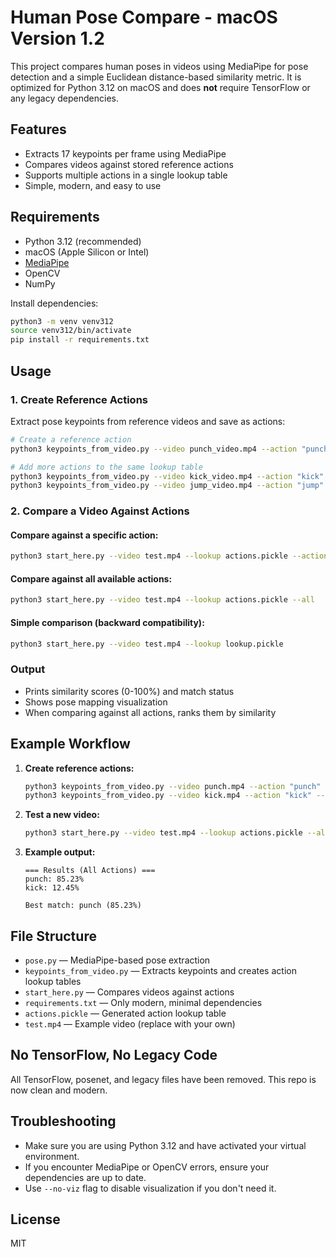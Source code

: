 # Human Pose Compare - macOS Version 1.2

This project compares human poses in videos using MediaPipe for pose detection and a simple Euclidean distance-based similarity metric. It is optimized for Python 3.12 on macOS and does **not** require TensorFlow or any legacy dependencies.

## Features
- Extracts 17 keypoints per frame using MediaPipe
- Compares videos against stored reference actions
- Supports multiple actions in a single lookup table
- Simple, modern, and easy to use

## Requirements
- Python 3.12 (recommended)
- macOS (Apple Silicon or Intel)
- [MediaPipe](https://google.github.io/mediapipe/solutions/pose.html)
- OpenCV
- NumPy

Install dependencies:
```bash
python3 -m venv venv312
source venv312/bin/activate
pip install -r requirements.txt
```

## Usage

### 1. Create Reference Actions
Extract pose keypoints from reference videos and save as actions:

```bash
# Create a reference action
python3 keypoints_from_video.py --video punch_video.mp4 --action "punch" --lookup actions.pickle

# Add more actions to the same lookup table
python3 keypoints_from_video.py --video kick_video.mp4 --action "kick" --lookup actions.pickle
python3 keypoints_from_video.py --video jump_video.mp4 --action "jump" --lookup actions.pickle
```

### 2. Compare a Video Against Actions

#### Compare against a specific action:
```bash
python3 start_here.py --video test.mp4 --lookup actions.pickle --action "punch"
```

#### Compare against all available actions:
```bash
python3 start_here.py --video test.mp4 --lookup actions.pickle --all
```

#### Simple comparison (backward compatibility):
```bash
python3 start_here.py --video test.mp4 --lookup lookup.pickle
```

### Output
- Prints similarity scores (0-100%) and match status
- Shows pose mapping visualization
- When comparing against all actions, ranks them by similarity

## Example Workflow

1. **Create reference actions:**
   ```bash
   python3 keypoints_from_video.py --video punch.mp4 --action "punch" --lookup actions.pickle
   python3 keypoints_from_video.py --video kick.mp4 --action "kick" --lookup actions.pickle
   ```

2. **Test a new video:**
   ```bash
   python3 start_here.py --video test.mp4 --lookup actions.pickle --all
   ```

3. **Example output:**
   ```
   === Results (All Actions) ===
   punch: 85.23%
   kick: 12.45%
   
   Best match: punch (85.23%)
   ```

## File Structure
- `pose.py` — MediaPipe-based pose extraction
- `keypoints_from_video.py` — Extracts keypoints and creates action lookup tables
- `start_here.py` — Compares videos against actions
- `requirements.txt` — Only modern, minimal dependencies
- `actions.pickle` — Generated action lookup table
- `test.mp4` — Example video (replace with your own)

## No TensorFlow, No Legacy Code
All TensorFlow, posenet, and legacy files have been removed. This repo is now clean and modern.

## Troubleshooting
- Make sure you are using Python 3.12 and have activated your virtual environment.
- If you encounter MediaPipe or OpenCV errors, ensure your dependencies are up to date.
- Use `--no-viz` flag to disable visualization if you don't need it.

## License
MIT
